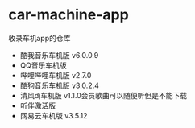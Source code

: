 # car-machine-app
收录车机app的仓库


* 酷我音乐车机版  v6.0.0.9
* QQ音乐车机版
* 哔哩哔哩车机版  v2.7.0
* 酷狗音乐车机版  v3.0.2.4
* 清风dj车机版 v1.1.0会员歌曲可以随便听但是不能下载
* 听伴激活版
* 网易云车机版  v3.5.12
